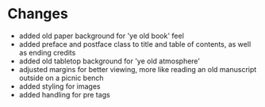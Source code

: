 # Changes
- added old paper background for 'ye old book' feel
- added preface and postface class to title and table of contents, as well as ending credits 
- added old tabletop background for 'ye old atmosphere'
- adjusted margins for better viewing, more like reading an old manuscript outside on a picnic bench
- added styling for images
- added handling for pre tags
